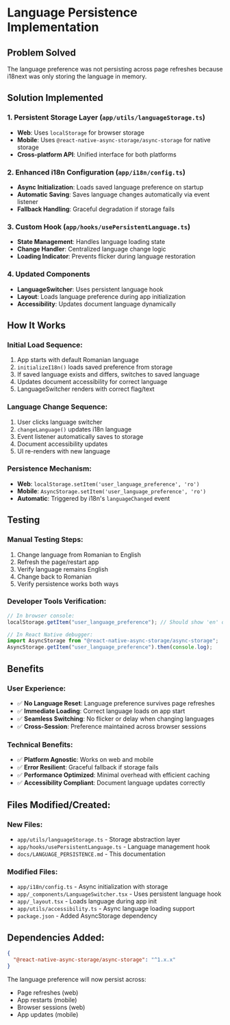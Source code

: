 # Language Persistence Implementation

## Problem Solved

The language preference was not persisting across page refreshes because i18next was only storing the language in memory.

## Solution Implemented

### 1. **Persistent Storage Layer** (`app/utils/languageStorage.ts`)

- **Web**: Uses `localStorage` for browser storage
- **Mobile**: Uses `@react-native-async-storage/async-storage` for native storage
- **Cross-platform API**: Unified interface for both platforms

### 2. **Enhanced i18n Configuration** (`app/i18n/config.ts`)

- **Async Initialization**: Loads saved language preference on startup
- **Automatic Saving**: Saves language changes automatically via event listener
- **Fallback Handling**: Graceful degradation if storage fails

### 3. **Custom Hook** (`app/hooks/usePersistentLanguage.ts`)

- **State Management**: Handles language loading state
- **Change Handler**: Centralized language change logic
- **Loading Indicator**: Prevents flicker during language restoration

### 4. **Updated Components**

- **LanguageSwitcher**: Uses persistent language hook
- **Layout**: Loads language preference during app initialization
- **Accessibility**: Updates document language dynamically

## How It Works

### Initial Load Sequence:

1. App starts with default Romanian language
2. `initializeI18n()` loads saved preference from storage
3. If saved language exists and differs, switches to saved language
4. Updates document accessibility for correct language
5. LanguageSwitcher renders with correct flag/text

### Language Change Sequence:

1. User clicks language switcher
2. `changeLanguage()` updates i18n language
3. Event listener automatically saves to storage
4. Document accessibility updates
5. UI re-renders with new language

### Persistence Mechanism:

- **Web**: `localStorage.setItem('user_language_preference', 'ro')`
- **Mobile**: `AsyncStorage.setItem('user_language_preference', 'ro')`
- **Automatic**: Triggered by i18n's `languageChanged` event

## Testing

### Manual Testing Steps:

1. Change language from Romanian to English
2. Refresh the page/restart app
3. Verify language remains English
4. Change back to Romanian
5. Verify persistence works both ways

### Developer Tools Verification:

```javascript
// In browser console:
localStorage.getItem("user_language_preference"); // Should show 'en' or 'ro'

// In React Native debugger:
import AsyncStorage from "@react-native-async-storage/async-storage";
AsyncStorage.getItem("user_language_preference").then(console.log);
```

## Benefits

### User Experience:

- ✅ **No Language Reset**: Language preference survives page refreshes
- ✅ **Immediate Loading**: Correct language loads on app start
- ✅ **Seamless Switching**: No flicker or delay when changing languages
- ✅ **Cross-Session**: Preference maintained across browser sessions

### Technical Benefits:

- ✅ **Platform Agnostic**: Works on web and mobile
- ✅ **Error Resilient**: Graceful fallback if storage fails
- ✅ **Performance Optimized**: Minimal overhead with efficient caching
- ✅ **Accessibility Compliant**: Document language updates correctly

## Files Modified/Created:

### New Files:

- `app/utils/languageStorage.ts` - Storage abstraction layer
- `app/hooks/usePersistentLanguage.ts` - Language management hook
- `docs/LANGUAGE_PERSISTENCE.md` - This documentation

### Modified Files:

- `app/i18n/config.ts` - Async initialization with storage
- `app/_components/LanguageSwitcher.tsx` - Uses persistent language hook
- `app/_layout.tsx` - Loads language during app init
- `app/utils/accessibility.ts` - Async language loading support
- `package.json` - Added AsyncStorage dependency

## Dependencies Added:

```json
{
  "@react-native-async-storage/async-storage": "^1.x.x"
}
```

The language preference will now persist across:

- Page refreshes (web)
- App restarts (mobile)
- Browser sessions (web)
- App updates (mobile)
